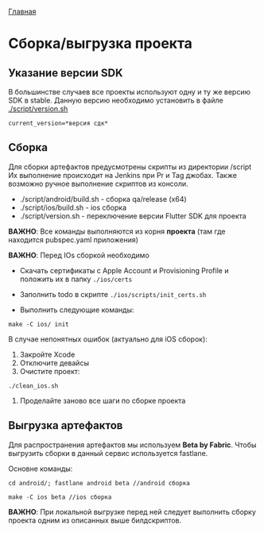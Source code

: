 [Главная](../main.md)

# Сборка/выгрузка проекта

## Указание версии SDK

В большинстве случаев все проекты используют одну и ту же версию SDK в stable.
Данную версию необходимо установить в файле [./script/version.sh](../../template/script/version.sh)

```
current_version=*версия сдк*
```

## Сборка

Для сборки артефактов предусмотрены скрипты из директории /script
Их выполнение происходит на Jenkins при Pr и Tag джобах.
Также возможно ручное выполнение скриптов из консоли.

- ./script/android/build.sh - сборка qa/release (x64)
- ./script/ios/build.sh - ios сборка 
- ./script/version.sh - переключение версии Flutter SDK для проекта

**ВАЖНО**: Все команды выполняются из корня **проекта** (там где находится pubspec.yaml приложения)

**ВАЖНО**: Перед IOs сборкой необходимо 

* Скачать сертификаты с Apple Account и Provisioning Profile и положить их в папку `./ios/certs`
* Заполнить todo в скрипте `./ios/scripts/init_certs.sh`

* Выполнить следующие команды:

```
make -C ios/ init
```

В случае непонятных ошибок (актуально для iOS сборок):

1. Закройте Xcode
1. Отключите девайсы
1. Очистите проект:
```
./clean_ios.sh
```

1. Проделайте заново все шаги по сборке проекта


## Выгрузка артефактов 

Для распространения артефактов мы используем **Beta by Fabric**.
Чтобы выгрузить сборки в данный сервис используется fastlane.

Основне команды:

```
cd android/; fastlane android beta //android сборка

make -C ios beta //ios сборка
```

**ВАЖНО**: При локальной выгрузке перед ней следует выполнить сборку проекта одним из описанных 
выше билдскриптов. 
